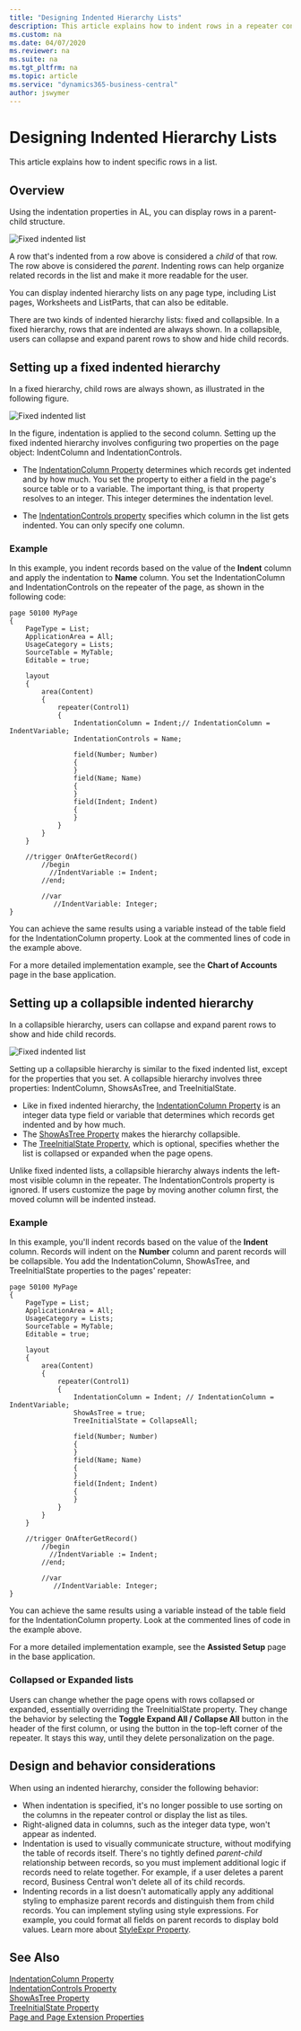 ```yaml
---
title: "Designing Indented Hierarchy Lists"
description: This article explains how to indent rows in a repeater control to design hierarchical lists. You can nest records that users can navigate, expand, and collapse.
ms.custom: na
ms.date: 04/07/2020
ms.reviewer: na
ms.suite: na
ms.tgt_pltfrm: na
ms.topic: article
ms.service: "dynamics365-business-central"
author: jswymer
---
```

# Designing Indented Hierarchy Lists

This article explains how to indent specific rows in a list.

## Overview

Using the indentation properties in AL, you can display rows in a parent-child structure.

![Fixed indented list](media/static-tree.png "Fixed indented list")

A row that's indented from a row above is considered a *child* of that row. The row above is considered the *parent*. Indenting rows can help organize related records in the list and make it more readable for the user.

You can display indented hierarchy lists on any page type, including List pages, Worksheets and ListParts, that can also be editable.  

There are two kinds of indented hierarchy lists: fixed and collapsible. In a fixed hierarchy, rows that are indented are always shown. In a collapsible, users can collapse and expand parent rows to show and hide child records.

<!--
### Sample table and page

To demonstrate how indented hierarchy works, we'll use a basic table and page. For more detailed implementations, see the **Item Categories** and **Chart of Accounts** pages. You find these pages in the base application.

#### Table

```
table 50100 MyTable
{
    fields
    {      
        field(1; Number; Code[10])
        {
        }
        field(2; Name; Text[50])
        {
        }
        field(3; Indent; Integer)
        {
        }
    }
    
    keys
    {
        key(PK; Number)
        {
        }
    }
}
```

#### Page

```
page 50100 MyPage
{
    PageType = List;
    ApplicationArea = All;
    UsageCategory = Lists;
    SourceTable = MyTable;
    Editable = true;

    layout
    {
        area(Content)
        {
            repeater(Control1)
            {
                field(Number; Number)
                {
                }
                field(Name; Name)
                {
                }
                field(Indent; Indent)
                {
                }
            }
        }
    }
}  
```

Typically, you wouldn't display the **Indent** field because it's only used for layout purposes.

In the client, run the page and add records to the table. Be sure to set the **Indent** field.
-->
## Setting up a fixed indented hierarchy

In a fixed hierarchy, child rows are always shown, as illustrated in the following figure.

![Fixed indented list](media/static-tree-2.png "Fixed indented list")

In the figure, indentation is applied to the second column. Setting up the fixed indented hierarchy involves configuring two properties on the page object: IndentColumn and IndentationControls.

- The [IndentationColumn Property](properties/devenv-indentationcolumn-property.md) determines which records get indented and by how much. You set the property to either a field in the page's source table or to a variable. The important thing, is that property resolves to an integer. This integer determines the indentation level.

- The [IndentationControls property](properties/devenv-indentationcontrols-property.md) specifies which column in the list gets indented. You can only specify one column.

### Example

In this example, you indent records based on the value of the **Indent** column and apply the indentation to **Name** column. You set the IndentationColumn and IndentationControls on the repeater of the page, as shown in the following code:

<!-- 
```
repeater(Control1)
{
    IndentationColumn = Indent;
    IndentationControls = Name;
    ...

```

Now, the code will indent each record based on the value of the **Indent** field.

-->
```
page 50100 MyPage
{
    PageType = List;
    ApplicationArea = All;
    UsageCategory = Lists;
    SourceTable = MyTable;
    Editable = true;

    layout
    {
        area(Content)
        {
            repeater(Control1)
            {
                IndentationColumn = Indent;// IndentationColumn = IndentVariable;
                IndentationControls = Name;

                field(Number; Number)
                {
                }
                field(Name; Name)
                {
                }
                field(Indent; Indent)
                {
                }
            }
        }
    }

    //trigger OnAfterGetRecord()
        //begin
          //IndentVariable := Indent;
        //end;

        //var
           //IndentVariable: Integer;
}  
```

You can achieve the same results using a variable instead of the table field for the IndentationColumn property. Look at the commented lines of code in the example above.  

For a more detailed implementation example, see the **Chart of Accounts** page in the base application.  


## Setting up a collapsible indented hierarchy

In a collapsible hierarchy, users can collapse and expand parent rows to show and hide child records.

![Fixed indented list](media/collapsible-tree.png "Fixed indented list")

Setting up a collapsible hierarchy is similar to the fixed indented list, except for the properties that you set. A collapsible hierarchy involves three properties: IndentColumn, ShowsAsTree, and TreeInitialState.

- Like in fixed indented hierarchy, the [IndentationColumn Property](properties/devenv-indentationcolumn-property.md) is an integer data type field or variable that determines which records get indented and by how much.
- The [ShowAsTree Property](properties/devenv-showastree-property.md) makes the hierarchy collapsible.
- The [TreeInitialState Property](properties/devenv-treeinitialstate-property.md), which is optional, specifies whether the list is collapsed or expanded when the page opens.  

Unlike fixed indented lists, a collapsible hierarchy always indents the left-most visible column in the repeater. The IndentationControls property is ignored. If users customize the page by moving another column first, the moved column will be indented instead.  

### Example

In this example, you'll indent records based on the value of the **Indent** column. Records will indent on the **Number** column and parent records will be collapsible. You add the IndentationColumn, ShowAsTree, and TreeInitialState properties to the pages' repeater: 

<!--
```
repeater(Control1)
{
    IndentationColumn = Indent;
    ShowAsTree = true;
    TreeInitialState = CollapseAll;

   ...
}

```
-->
```
page 50100 MyPage
{
    PageType = List;
    ApplicationArea = All;
    UsageCategory = Lists;
    SourceTable = MyTable;
    Editable = true;

    layout
    {
        area(Content)
        {
            repeater(Control1)
            {
                IndentationColumn = Indent; // IndentationColumn = IndentVariable;
                ShowAsTree = true;
                TreeInitialState = CollapseAll;

                field(Number; Number)
                {
                }
                field(Name; Name)
                {
                }
                field(Indent; Indent)
                {
                }
            }
        }
    }

    //trigger OnAfterGetRecord()
        //begin
          //IndentVariable := Indent;
        //end;
    
        //var
           //IndentVariable: Integer;
}  
```

You can achieve the same results using a variable instead of the table field for the IndentationColumn property. Look at the commented lines of code in the example above. 

For a more detailed implementation example, see the **Assisted Setup** page in the base application.  


### Collapsed or Expanded lists
Users can change whether the page opens with rows collapsed or expanded, essentially overriding the TreeInitialState property. They change the behavior by selecting the **Toggle Expand All / Collapse All** button in the header of the first column, or using the button in the top-left corner of the repeater. It stays this way, until they delete personalization on the page.  


## Design and behavior considerations

When using an indented hierarchy, consider the following behavior:

- When indentation is specified, it's no longer possible to use sorting on the columns in the repeater control or display the list as tiles.
- Right-aligned data in columns, such as the integer data type, won't appear as indented.
- Indentation is used to visually communicate structure, without modifying the table of records itself. There's no tightly defined *parent-child* relationship between records, so you must implement additional logic if records need to relate together. For example, if a user deletes a parent record, Business Central won't delete all of its child records.  
- Indenting records in a list doesn't automatically apply any additional styling to emphasize parent records and distinguish them from child records. You can implement styling using style expressions. For example, you could format all fields on parent records to display bold values. Learn more about [StyleExpr Property](properties/devenv-styleexpr-property.md).  


## See Also

[IndentationColumn Property](properties/devenv-indentationcolumn-property.md)  
[IndentationControls Property](properties/devenv-indentationcontrols-property.md)  
[ShowAsTree Property](properties/devenv-showastree-property.md)  
[TreeInitialState Property](properties/devenv-treeinitialstate-property.md)  
[Page and Page Extension Properties](properties/devenv-page-property-overview.md)  
